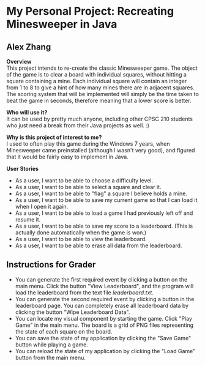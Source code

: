 # My Personal Project: Recreating Minesweeper in Java

## Alex Zhang

**Overview**  
This project intends to re-create the classic Minesweeper game. The object of the game is to clear a board
with individual squares, without hitting a square containing a mine. Each individual square will contain an
integer from 1 to 8 to give a hint of how many mines there are in adjacent squares. The scoring system that
will be implemented will simply be the time taken to beat the game in seconds, therefore meaning that a
lower score is better.

**Who will use it?**  
It can be used by pretty much anyone, including other CPSC 210 students who just need a break from their
Java projects as well. :)

**Why is this project of interest to me?**  
I used to often play this game during the Windows 7 years, when Minesweeper came preinstalled (although I
wasn't very good), and figured that it would be fairly easy to implement in Java.

**User Stories**  
- As a user, I want to be able to choose a difficulty level.
- As a user, I want to be able to select a square and clear it.
- As a user, I want to be able to "flag" a square I believe holds a mine.
- As a user, I want to be able to save my current game so that I can load it when I open it again.
- As a user, I want to be able to load a game I had previously left off and resume it.
- As a user, I want to be able to save my score to a leaderboard. (This is actually done automatically when
the game is won.)
- As a user, I want to be able to view the leaderboard.
- As a user, I want to be able to erase all data from the leaderboard.

## Instructions for Grader
- You can generate the first required event by clicking a button on the main menu. Click the button "View
Leaderboard", and the program will load the leaderboard from the text file *leaderboard.txt*.
- You can generate the second required event by clicking a button in the leaderboard page. You can
completely erase all leaderboard data by clicking the button "Wipe Leaderboard Data".
- You can locate my visual component by starting the game. Click "Play Game" in the main menu. The board is
a grid of PNG files representing the state of each square on the board.
- You can save the state of my application by clicking the "Save Game" button while playing a game.
- You can reload the state of my application by clicking the "Load Game" button from the main menu.